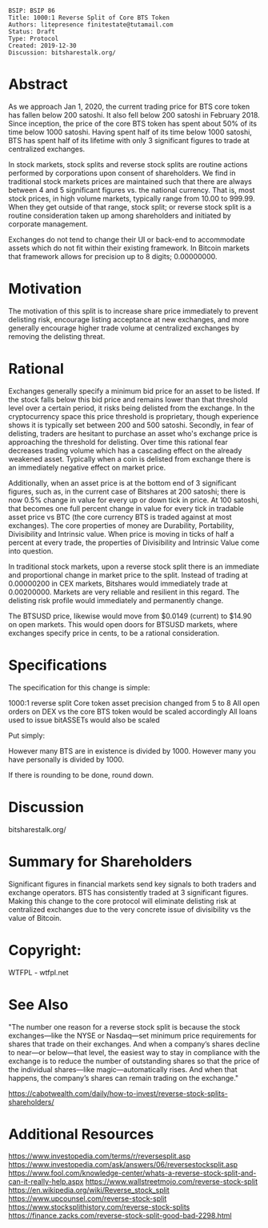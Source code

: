     BSIP: BSIP 86
    Title: 1000:1 Reverse Split of Core BTS Token
    Authors: litepresence finitestate@tutamail.com
    Status: Draft
    Type: Protocol
    Created: 2019-12-30 
    Discussion: bitsharestalk.org/


# Abstract

As we approach Jan 1, 2020, the current trading price for BTS core token has fallen below 200 satoshi.  It also fell below 200 satoshi in February 2018.  Since inception, the price of the core BTS token has spent about 50% of its time below 1000 satoshi.  Having spent half of its time below 1000 satoshi, BTS has spent half of its lifetime with only 3 significant figures to trade at centralized exchanges. 

In stock markets, stock splits and reverse stock splits are routine actions performed by corporations upon consent of shareholders.  We find in traditional stock markets prices are maintained such that there are always between 4 and 5 significant figures vs. the national currency.   That is, most stock prices, in high volume markets, typically range from 10.00 to 999.99.   When they get outside of that range, stock split; or reverse stock split is a routine consideration taken up among shareholders and initiated by corporate management.   

Exchanges do not tend to change their UI or back-end to accommodate assets which do not fit within their existing framework.  In Bitcoin markets that framework allows for precision up to 8 digits; 0.00000000.   


# Motivation

The motivation of this split is to increase share price immediately to prevent delisting risk, encourage listing acceptance at new exchanges, and more generally encourage higher trade volume at centralized exchanges by removing the delisting threat.    


# Rational

Exchanges generally specify a minimum bid price for an asset to be listed. If the stock falls below this bid price and remains lower than that threshold level over a certain period, it risks being delisted from the exchange.  In the cryptocurrency space this price threshold is proprietary, though experience shows it is typically set between 200 and 500 satoshi.  Secondly, in fear of delisting, traders are hesitant to purchase an asset who's exchange price is approaching the threshold for delisting.   Over time this rational fear decreases trading volume which has a cascading effect on the already weakened asset.  Typically when a coin is delisted from exchange there is an immediately negative effect on market price.   

Additionally, when an asset price is at the bottom end of 3 significant figures, such as, in the current case of Bitshares at 200 satoshi; there is now 0.5% change in value for every up or down tick in price.  At 100 satoshi, that becomes one full percent change in value for every tick in tradable asset price vs BTC (the core currency BTS is traded against at most exchanges).  The core properties of money are Durability, Portability, Divisibility and Intrinsic value.   When price is moving in ticks of half a percent at every trade, the properties of Divisibility and Intrinsic Value come into question.  

In traditional stock markets, upon a reverse stock split there is an immediate and proportional change in market price to the split.   Instead of trading at 0.00000200 in CEX markets, Bitshares would immediately trade at 0.00200000.   Markets are very reliable and resilient in this regard.   The delisting risk profile would immediately and permanently change.  

The BTSUSD price, likewise would move from $0.0149 (current) to $14.90 on open markets.  This would open doors for BTSUSD markets, where exchanges specify price in cents, to be a rational consideration. 


# Specifications

The specification for this change is simple:

1000:1 reverse split
Core token asset precision changed from 5 to 8
All open orders on DEX vs the core BTS token would be scaled accordingly
All loans used to issue bitASSETs would also be scaled

Put simply:

However many BTS are in existence is divided by 1000.  However many you have personally is divided by 1000.  

If there is rounding to be done, round down.


# Discussion

bitsharestalk.org/


# Summary for Shareholders


Significant figures in financial markets send key signals to both traders and exchange operators.   BTS has consistently traded at 3 significant figures.   Making this change to the core protocol will eliminate delisting risk at centralized exchanges due to the very concrete issue of divisibility vs the value of Bitcoin. 


# Copyright: 

WTFPL - wtfpl.net


# See Also

"The number one reason for a reverse stock split is because the stock exchanges—like the NYSE or Nasdaq—set minimum price requirements for shares that trade on their exchanges. And when a company’s shares decline to near—or below—that level, the easiest way to stay in compliance with the exchange is to reduce the number of outstanding shares so that the price of the individual shares—like magic—automatically rises. And when that happens, the company’s shares can remain trading on the exchange."

https://cabotwealth.com/daily/how-to-invest/reverse-stock-splits-shareholders/

# Additional Resources

https://www.investopedia.com/terms/r/reversesplit.asp
https://www.investopedia.com/ask/answers/06/reversestocksplit.asp
https://www.fool.com/knowledge-center/whats-a-reverse-stock-split-and-can-it-really-help.aspx
https://www.wallstreetmojo.com/reverse-stock-split
https://en.wikipedia.org/wiki/Reverse_stock_split
https://www.upcounsel.com/reverse-stock-split
https://www.stocksplithistory.com/reverse-stock-splits
https://finance.zacks.com/reverse-stock-split-good-bad-2298.html
